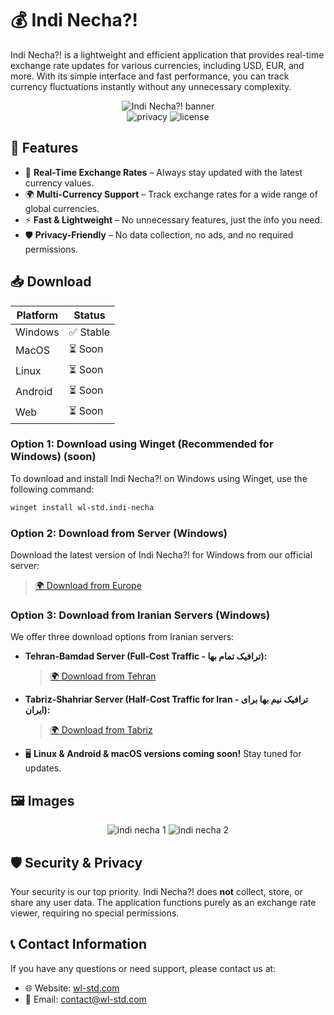 # 💰 Indi Necha?!

Indi Necha?! is a lightweight and efficient application that provides real-time exchange rate updates for various currencies, including USD, EUR, and more. With its simple interface and fast performance, you can track currency fluctuations instantly without any unnecessary complexity.

<p align="center">
    <img src="https://cdn.wl-std.com/assets/image/banner/indi-necha.svg" alt="Indi Necha?! banner"><br>
    <img src="https://img.shields.io/badge/Data%20Privacy%20100%25%20secure-green" alt="privacy" >
    <img src="https://img.shields.io/badge/License-Custom Proprietary License-blue" alt="license" ><br>
</p>

## 🚀 Features

- 🔄 **Real-Time Exchange Rates** – Always stay updated with the latest currency values.
- 🌍 **Multi-Currency Support** – Track exchange rates for a wide range of global currencies.
- ⚡ **Fast & Lightweight** – No unnecessary features, just the info you need.
- 🛡️ **Privacy-Friendly** – No data collection, no ads, and no required permissions.

## 📥 Download

| Platform | Status |
|----------|----------|
| Windows | ✅ Stable|
| MacOS | ⏳ Soon |
| Linux | ⏳ Soon |
| Android | ⏳ Soon |
| Web | ⏳ Soon |

### Option 1: Download using Winget (Recommended for Windows) (soon)

To download and install Indi Necha?! on Windows using Winget, use the following command:

```sh
winget install wl-std.indi-necha
```

### Option 2: Download from Server (Windows)

Download the latest version of Indi Necha?! for Windows from our official server:

> [🌍 Download from Europe](https://dl1.wl-std.com/Indi%20Necha%20Setup.exe)

### Option 3: Download from Iranian Servers (Windows)

We offer three download options from Iranian servers:

- **Tehran-Bamdad Server (Full-Cost Traffic - ترافیک تمام بها):**

  > [🌍 Download from Tehran](https://dl2.wl-std.com/Indi%20Necha%20Setup.exe)

- **Tabriz-Shahriar Server (Half-Cost Traffic for Iran - ترافیک نیم بها برای ایران):**

  > [🌍 Download from Tabriz](https://dl3.wl-std.com/?file=Indi%20Necha%20Setup.exe&sv=tbz)

- 🖥️ **Linux & Android & macOS versions coming soon!** Stay tuned for updates.

## 🖼️ Images
<p align="center">
<img src="https://cdn.wl-std.com/assets/image/project/indi%20necha%201.png" alt="indi necha 1" >
<img src="https://cdn.wl-std.com/assets/image/project/indi%20necha%202.png" alt="indi necha 2" >
    </p>

## 🛡️ Security & Privacy

Your security is our top priority. Indi Necha?! does **not** collect, store, or share any user data. The application functions purely as an exchange rate viewer, requiring no special permissions.

## 📞 Contact Information

If you have any questions or need support, please contact us at:
- 🌐 Website: [wl-std.com](https://wl-std.com)
- 📧 Email: [contact@wl-std.com](mailto:contact@wl-std.com)
